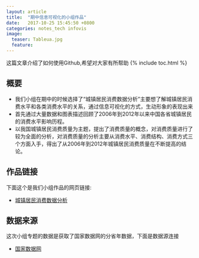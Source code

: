 ```yaml
---
layout: article
title:  "期中信息可视化的小组作品"
date:   2017-10-25 15:45:50 +0800
categories: notes_tech infovis
image:
  teaser: Tableua.jpg
  feature: 
---
```

这篇文章介绍了如何使用Github,希望对大家有所帮助
{% include toc.html %}


## 概要
- 我们小组在期中的时候选择了“城镇居民消费数据分析”主要想了解城镇居民消费水平和各类消费水平的关系，通过信息可视化的方式，生动形象的表现出来
- 首先通过大量数据和图表描述回顾了2006年到2012年以来中国各省城镇居民的消费水平影响历程。
- 以我国城镇居民消费质量为主题，提出了消费质量的概念，对消费质量进行了较为全面的分析，对消费质量的分析主要从消费水平、消费结构、消费方式三个方面入手，得出了从2006年到2012年城镇居民消费质量在不断提高的结论。
## 作品链接

下面这个是我们小组作品的网页链接:</br>
- [城镇居民消费数据分析](https://chenweishan.github.io/infovis/term/index.html)

## 数据来源
这次小组专题的数据是获取了国家数据网的分省年数据，下面是数据源连接</br>
- [国家数据网](http://data.stats.gov.cn/easyquery.htm?cn=E0103)